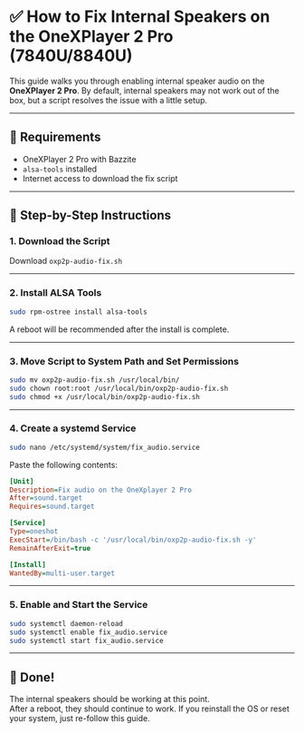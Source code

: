 # ✅ How to Fix Internal Speakers on the OneXPlayer 2 Pro (7840U/8840U)

This guide walks you through enabling internal speaker audio on the **OneXPlayer 2 Pro**. By default, internal speakers may not work out of the box, but a script resolves the issue with a little setup.

---

## 🧰 Requirements

- OneXPlayer 2 Pro with Bazzite
- `alsa-tools` installed
- Internet access to download the fix script

---

## 📝 Step-by-Step Instructions

### 1. **Download the Script**

Download `oxp2p-audio-fix.sh`

---

### 2. **Install ALSA Tools**

```bash
sudo rpm-ostree install alsa-tools
```
A reboot will be recommended after the install is complete.

---

### 3. **Move Script to System Path and Set Permissions**

```bash
sudo mv oxp2p-audio-fix.sh /usr/local/bin/
sudo chown root:root /usr/local/bin/oxp2p-audio-fix.sh
sudo chmod +x /usr/local/bin/oxp2p-audio-fix.sh
```

---

### 4. **Create a systemd Service**

```bash
sudo nano /etc/systemd/system/fix_audio.service
```

Paste the following contents:

```ini
[Unit]
Description=Fix audio on the OneXplayer 2 Pro
After=sound.target
Requires=sound.target

[Service]
Type=oneshot
ExecStart=/bin/bash -c '/usr/local/bin/oxp2p-audio-fix.sh -y'
RemainAfterExit=true

[Install]
WantedBy=multi-user.target
```

--- 

### 5. **Enable and Start the Service**

```bash
sudo systemctl daemon-reload
sudo systemctl enable fix_audio.service
sudo systemctl start fix_audio.service
```

---

## 🎉 Done!
The internal speakers should be working at this point.  
After a reboot, they should continue to work. If you reinstall the OS or reset your system, just re-follow this guide.

